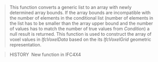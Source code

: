 > This function converts a generic list to an array with newly determined array bounds. If the array bounds are incompatible with the number of elements in the conditional list (number of elements in the list has to be smaller than the array upper bound and the number of values has to match the number of true values from _Condition_) a null result is returned. This function is used to construct the array of voxel values in _IfcVoxelData_ based on the its _IfcVoxelGrid_ geometric representation.

> HISTORY&nbsp; New function in IFC4X4
